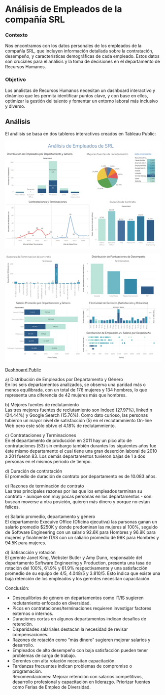 # Análisis de Empleados de la compañía SRL
### Contexto 
Nos encontramos con los datos personales de los empleados de la compañía SRL, que incluyen información detallada sobre la contratación, desempeño, y características 
demográficas de cada empleado. Estos datos son cruciales para el análisis y la toma de decisiones en el departamento de Recursos Humanos.
### Objetivo 
Los analistas de Recursos Humanos necesitan un dashboard interactivo y dinámico que les permita identificar puntos clave, y con base en ellos, optimizar la gestión del talento y fomentar un entorno laboral más inclusivo y diverso. 

## Análisis
El análisis se basa en dos tableros interactivos creados en Tableau Public: 

![Análisis SRL.](https://raw.githubusercontent.com/franklueza/CasoPracticoTableau/refs/heads/main/Dashboard1SRL.png)

![Análisis SRL.](https://raw.githubusercontent.com/franklueza/CasoPracticoTableau/refs/heads/main/Dashboard2SRL.png)

[Dashboard Public ](https://public.tableau.com/views/caso_17526806223200/Dashboard1?:language=es-ES&:sid=&:redirect=auth&:display_count=n&:origin=viz_share_link)

a) Distribución de Empleados por Departamento y Género  
En los seis departamentos analizados, se observa una paridad más o menos equilibrada, con un total de 176 mujeres y 134 hombres, lo que representa una diferencia de 42 mujeres más que hombres.  
  
b) Mejores fuentes de reclutamiento  
Las tres mejores fuentes de reclutamiento son Indeed (27.97%), linkedIn (24.44%) y Google Search (15.76%). Como dato curioso, las personas tubieron un mayor nivel de satisfacción (5) en el reclutammiento On-line Web pero este sólo obtvo el 4.18% de reclutammiento.  

c) Contrataciones y Terminaciones  
En el departamento de producción en 2011 hay un pico alto de contrataciones (53) sin embargo también durantes los siguientes años fue éste mismo departamento el cual tiene una gran deserción laboral de 2010 a 201 fueron 83. Los demás departamentos tuvieron bajas de 1 a dos personas en el mismos periodo de tiempo.

d) Duración de contratación   
El promedio de duración de contrato por departamento es de 10.083 años.  

e) Razones de terminación de contrato  
Las tres principales razones por las que los empleados terminan su contrato - aunque son muy pocas personas en los departamentos - son: buscan moverse a otra posición, quieren más dinero y porque no están felices. 

e) Salario promedio, departamento y género  
El departamento Execuive Office (Oficina ejecutiva) las parsonas ganan un salario promedio $250K y donde predominan las mujeres al 100%, seguido de Software Engineering con un salario 92.6K para Hombres y 96.9K para mujeres y finalmente IT/IS con un saliario promedio de 99K para Hombres y 94.5K para mujeres. 

d) Satisacción y rotación  
El gerente Janet King, Webster Butler y Amy Dunn, responsable del departamento Software Engineering y Production, presenta una tasa de rotación del 100%, 61.9% y 61.9% respectivamente  y una satisfacción promedio de su equipo de 4/5, 4.048/5 y 3.810/5. Esto indica que existe una baja retención de los empleados y los gerentes necesitan capacitación.


Conclusión:  
- Desequilibrios de género en departamentos como IT/IS sugieren reclutamiento enfocado en diversidad.
- Picos en contrataciones/terminaciones requieren investigar factores externos o internos.
- Duraciones cortas en algunos departamentos indican desafíos de retención.
- Disparidades salariales destacan la necesidad de revisar compensaciones.
- Razones de rotación como “más dinero” sugieren mejorar salarios y desarrollo.
- Empleados de alto desempeño con baja satisfacción pueden tener problemas de carga de trabajo.
- Gerentes con alta rotación necesitan capacitación.
- Tardanzas frecuentes indican problemas de compromiso o programación.  
Recomendaciones: Mejorar retención con salarios competitivos, desarrollo profesional y capacitación en liderazgo. Priorizar fuentes como Ferias de Empleo de Diversidad.
